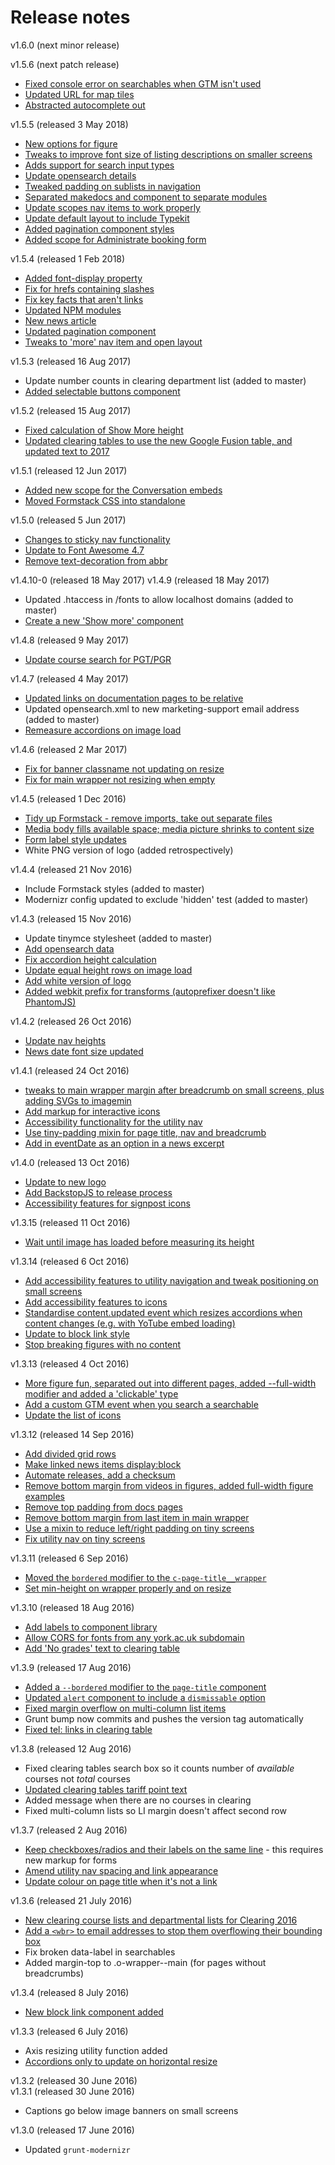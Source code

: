 # Release notes

v1.6.0 (next minor release)

v1.5.6 (next patch release)
* [Fixed console error on searchables when GTM isn't used](../../tree/fix/searchables)
* [Updated URL for map tiles](../../tree/fix/map-tiles)
* [Abstracted autocomplete out](../../tree/component/autocomplete)

v1.5.5 (released 3 May 2018)
* [New options for figure](../../tree/component/figure)
* [Tweaks to improve font size of listing descriptions on smaller screens](../../tree/component/listings)
* [Adds support for search input types](../../tree/component/forms)
* [Update opensearch details](../../tree/update/opensearch)
* [Tweaked padding on sublists in navigation](../../tree/fix/navigation)
* [Separated makedocs and component to separate modules](../../tree/update/decouple-component)
* [Update scopes nav items to work properly](../../tree/update/scopes)
* [Update default layout to include Typekit](../../tree/fix/layout)
* [Added pagination component styles](../../tree/component/pagination)
* [Added scope for Administrate booking form](../../tree/scopes/administrate)

v1.5.4 (released 1 Feb 2018)
* [Added font-display property](../../tree/update/webfonts)
* [Fix for hrefs containing slashes](../../tree/fix/ids-with-slashes)
* [Fix key facts that aren't links](../../tree/fix/key-messages)
* [Updated NPM modules](../../tree/update/npm)
* [New news article](../../tree/component/news)
* [Updated pagination component](../../tree/component/pagination)
* [Tweaks to 'more' nav item and open layout](../../tree/component/nav)

v1.5.3 (released 16 Aug 2017)
* Update number counts in clearing department list (added to master)
* [Added selectable buttons component](../../tree/component/buttons)

v1.5.2 (released 15 Aug 2017)
* [Fixed calculation of Show More height](../../tree/component/show-more)
* [Updated clearing tables to use the new Google Fusion table, and updated text to 2017](../../tree/module/clearing-table)

v1.5.1 (released 12 Jun 2017)
* [Added new scope for the Conversation embeds](../../tree/scope/conversation)
* [Moved Formstack CSS into standalone](../../tree/update/formstack)

v1.5.0 (released 5 Jun 2017)
* [Changes to sticky nav functionality](../../tree/component/sticky-nav)
* [Update to Font Awesome 4.7](../../tree/update/font-awesome)
* [Remove text-decoration from abbr](../../tree/fix/abbr)

v1.4.10-0 (released 18 May 2017)
v1.4.9 (released 18 May 2017)
* Updated .htaccess in /fonts to allow localhost domains (added to master)
* [Create a new 'Show more' component](../../tree/component/show-more)

v1.4.8 (released 9 May 2017)
* [Update course search for PGT/PGR](../../tree/module/course-search)

v1.4.7 (released 4 May 2017)
* [Updated links on documentation pages to be relative](../../tree/feature/nav-process)
* Updated opensearch.xml to new marketing-support email address (added to master)
* [Remeasure accordions on image load](../../tree/fix/accordions)

v1.4.6 (released 2 Mar 2017)
* [Fix for banner classname not updating on resize](../../tree/fix/figure)
* [Fix for main wrapper not resizing when empty](../../tree/fix/js-wrapper-height)

v1.4.5 (released 1 Dec 2016)
* [Tidy up Formstack - remove imports, take out separate files](../../tree/fix/formstack)
* [Media body fills available space; media picture shrinks to content size](../../tree/component/key-fact)
* [Form label style updates](../../tree/component/forms)
* White PNG version of logo (added retrospectively)

v1.4.4 (released 21 Nov 2016)
* Include Formstack styles (added to master)
* Modernizr config updated to exclude 'hidden' test (added to master)

v1.4.3 (released 15 Nov 2016)
* Update tinymce stylesheet (added to master)
* [Add opensearch data](../../tree/feature/opensearch)
* [Fix accordion height calculation](../../tree/fix/accordions)
* [Update equal height rows on image load](../../tree/fix/equal-height-rows)
* [Add white version of logo](../../tree/update/logo)
* [Added webkit prefix for transforms (autoprefixer doesn't like PhantomJS)](../../tree/feature/postcss)

v1.4.2 (released 26 Oct 2016)
* [Update nav heights](../../tree/fix/nav-padding)
* [News date font size updated](../../tree/fix/component/news)

v1.4.1 (released 24 Oct 2016)
* [tweaks to main wrapper margin after breadcrumb on small screens, plus adding SVGs to imagemin](../../tree/master)
* [Add markup for interactive icons](../../tree/component/icons)
* [Accessibility functionality for the utility nav](../../tree/component/utility-nav)
* [Use tiny-padding mixin for page title, nav and breadcrumb](../../tree/fix/padding)
* [Add in eventDate as an option in a news excerpt](../../tree/component/news)

v1.4.0 (released 13 Oct 2016)
* [Update to new logo](../../tree/update/logo)
* [Add BackstopJS to release process](../../tree/feature/backstop)
* [Accessibility features for signpost icons](../../tree/component/signpost)

v1.3.15 (released 11 Oct 2016)
* [Wait until image has loaded before measuring its height](../../tree/component/figure)

v1.3.14 (released 6 Oct 2016)
* [Add accessibility features to utility navigation and tweak positioning on small screens](../../tree/component/utility-nav)
* [Add accessibility features to icons](../../tree/component/icons)
* [Standardise content.updated event which resizes accordions when content changes (e.g. with YoTube embed loading)](../../tree/fix/accordions)
* [Update to block link style](../../tree/component/block-link)
* [Stop breaking figures with no content](../../tree/component/figure)

v1.3.13 (released 4 Oct 2016)
* [More figure fun, separated out into different pages, added --full-width modifier and added a 'clickable' type](../../tree/component/figure)
* [Add a custom GTM event when you search a searchable](../../tree/module/searchables)
* [Update the list of icons](../../tree/update/font-awesome)

v1.3.12 (released 14 Sep 2016)
* [Add divided grid rows](../../tree/component/bordered-grid)
* [Make linked news items display:block](../../tree/component/news)
* [Automate releases, add a checksum](../../tree/feature/release-process)
* [Remove bottom margin from videos in figures, added full-width figure examples](../../tree/component/figure)
* [Remove top padding from docs pages](../../tree/fix/docs)
* [Remove bottom margin from last item in main wrapper](../../tree/fix/footer-margin)
* [Use a mixin to reduce left/right padding on tiny screens](../../tree/fix/padding)
* [Fix utility nav on tiny screens](../../tree/component/utility-nav)

v1.3.11 (released 6 Sep 2016)
* [Moved the `bordered` modifier to the `c-page-title__wrapper`](../../tree/component/page-title)
* [Set min-height on wrapper properly and on resize](../../tree/module/wrapper-height)

v1.3.10 (released 18 Aug 2016)
* [Add labels to component library](../../tree/component/label)
* [Allow CORS for fonts from any york.ac.uk subdomain](../../tree/fix/icon-fonts)
* [Add 'No grades' text to clearing table](../../tree/module/clearing-tables)

v1.3.9 (released 17 Aug 2016)
* [Added a `--bordered` modifier to the `page-title` component](../../tree/component/page-title)
* [Updated `alert` component to include a `dismissable` option](../../tree/component/alert)
* [Fixed margin overflow on multi-column list items](../../tree/fix/multi-column)
* Grunt bump now commits and pushes the version tag automatically
* [Fixed tel: links in clearing table](../../tree/module/clearing-tables)

v1.3.8 (released 12 Aug 2016)
* Fixed clearing tables search box so it counts number of _available_ courses not _total_ courses
* [Updated clearing tables tariff point text](../../tree/module/clearing-tables)
* Added message when there are no courses in clearing
* Fixed multi-column lists so LI margin doesn't affect second row

v1.3.7 (released 2 Aug 2016)
* [Keep checkboxes/radios and their labels on the same line](../../tree/component/forms) - this requires new markup for forms
* [Amend utility nav spacing and link appearance](../../tree/component/utility-nav)
* [Update colour on page title when it's not a link](../../tree/fix/page-title)

v1.3.6 (released 21 July 2016)
* [New clearing course lists and departmental lists for Clearing 2016](../../tree/module/clearing-tables)
* [Add a `<wbr>` to email addresses to stop them overflowing their bounding box](../../tree/fix/long-email-addresses)
* Fix broken data-label in searchables
* Added margin-top to .o-wrapper--main (for pages without breadcrumbs)

v1.3.4 (released 8 July 2016)
* [New block link component added](../../tree/component/block-link)

v1.3.3 (released 6 July 2016)
* Axis resizing utility function added
* [Accordions only to update on horizontal resize](../../tree/module/accordion)

v1.3.2 (released 30 June 2016)<br>
v1.3.1 (released 30 June 2016)
* Captions go below image banners on small screens

v1.3.0 (released 17 June 2016)
* Updated `grunt-modernizr`
